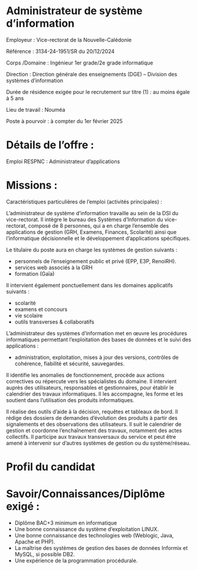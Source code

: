 # Administrateur de système d’information

Employeur : Vice-rectorat de la Nouvelle-Calédonie

Référence : 3134-24-1951/SR du 20/12/2024

Corps /Domaine : Ingénieur 1er grade/2e grade informatique

Direction : Direction générale des enseignements (DGE) – Division des systèmes d’information

Durée de résidence exigée pour le recrutement sur titre (1) : au moins égale à 5 ans

Lieu de travail : Nouméa

Poste à pourvoir : à compter du 1er février 2025

# Détails de l’offre :

Emploi RESPNC : Administrateur d’applications

# Missions :

Caractéristiques particulières de l’emploi (activités principales) :

L’administrateur de système d’information travaille au sein de la DSI du vice-rectorat. Il intègre le bureau des Systèmes d’Information du vice-rectorat, composé de 8 personnes, qui a en charge l’ensemble des applications de gestion (GRH, Examens, Finances, Scolarité) ainsi que l’informatique décisionnelle et le développement d’applications spécifiques.

Le titulaire du poste aura en charge les systèmes de gestion suivants :

- personnels de l’enseignement public et privé (EPP, E3P, RenoiRH).
- services web associés à la GRH
- formation (Gaïa)

Il intervient également ponctuellement dans les domaines applicatifs suivants :

- scolarité
- examens et concours
- vie scolaire
- outils transverses & collaboratifs

L’administrateur des systèmes d’information met en œuvre les procédures informatiques permettant l’exploitation des bases de données et le suivi des applications :

- administration, exploitation, mises à jour des versions, contrôles de cohérence, fiabilité et sécurité, sauvegardes.

Il identifie les anomalies de fonctionnement, procède aux actions correctives ou répercute vers les spécialistes du domaine. Il intervient auprès des utilisateurs, responsables et gestionnaires, pour établir le calendrier des travaux informatiques. Il les accompagne, les forme et les soutient dans l’utilisation des produits informatiques.

Il réalise des outils d’aide à la décision, requêtes et tableaux de bord. Il rédige des dossiers de demandes d’évolution des produits à partir des signalements et des observations des utilisateurs. Il suit le calendrier de gestion et coordonne l’enchaînement des travaux, notamment des actes collectifs. Il participe aux travaux transversaux du service et peut être amené à intervenir sur d’autres systèmes de gestion ou du système/réseau.

# Profil du candidat

# Savoir/Connaissances/Diplôme exigé :

- Diplôme BAC+3 minimum en informatique
- Une bonne connaissance du système d’exploitation LINUX.
- Une bonne connaissance des technologies web (Weblogic, Java, Apache et PHP).
- La maîtrise des systèmes de gestion des bases de données Informix et MySQL, si possible DB2.
- Une expérience de la programmation procédurale.